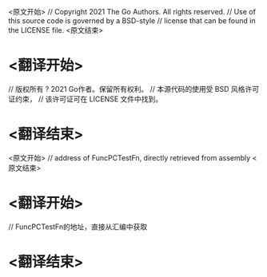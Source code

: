
<原文开始>
// Copyright 2021 The Go Authors. All rights reserved.
// Use of this source code is governed by a BSD-style
// license that can be found in the LICENSE file.
<原文结束>

# <翻译开始>
// 版权所有 ? 2021 Go作者。保留所有权利。
// 本源代码的使用受 BSD 风格许可证约束，
// 该许可证可在 LICENSE 文件中找到。
# <翻译结束>


<原文开始>
// address of FuncPCTestFn, directly retrieved from assembly
<原文结束>

# <翻译开始>
// FuncPCTestFn的地址，直接从汇编中获取
# <翻译结束>

